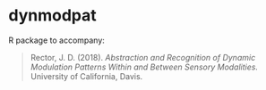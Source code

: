 # dynmodpat
R package to accompany:

> Rector, J. D. (2018). _Abstraction and Recognition of Dynamic Modulation Patterns Within and Between Sensory Modalities._ University of California, Davis.
